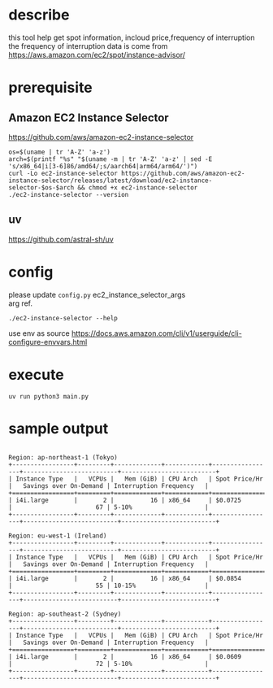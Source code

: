 # describe
this tool help get spot information, incloud price,frequency of interruption
the frequency of interruption data is come from  
https://aws.amazon.com/ec2/spot/instance-advisor/


# prerequisite

## Amazon EC2 Instance Selector
https://github.com/aws/amazon-ec2-instance-selector

```
os=$(uname | tr 'A-Z' 'a-z')
arch=$(printf "%s" "$(uname -m | tr 'A-Z' 'a-z' | sed -E 's/x86_64|i[3-6]86/amd64/;s/aarch64|arm64/arm64/')")
curl -Lo ec2-instance-selector https://github.com/aws/amazon-ec2-instance-selector/releases/latest/download/ec2-instance-selector-$os-$arch && chmod +x ec2-instance-selector
./ec2-instance-selector --version

```

## uv
https://github.com/astral-sh/uv


# config
please update `config.py` ec2_instance_selector_args  
arg ref.
```
./ec2-instance-selector --help
```

use env as source https://docs.aws.amazon.com/cli/v1/userguide/cli-configure-envvars.html

# execute 
```
uv run python3 main.py
```


# sample output

```

Region: ap-northeast-1 (Tokyo)
+-----------------+---------+-------------+------------+-----------------+--------------------------+--------------------------+
| Instance Type   |   VCPUs |   Mem (GiB) | CPU Arch   | Spot Price/Hr   |   Savings over On-Demand | Interruption Frequency   |
+=================+=========+=============+============+=================+==========================+==========================+
| i4i.large       |       2 |          16 | x86_64     | $0.0725         |                       67 | 5-10%                    |
+-----------------+---------+-------------+------------+-----------------+--------------------------+--------------------------+

Region: eu-west-1 (Ireland)
+-----------------+---------+-------------+------------+-----------------+--------------------------+--------------------------+
| Instance Type   |   VCPUs |   Mem (GiB) | CPU Arch   | Spot Price/Hr   |   Savings over On-Demand | Interruption Frequency   |
+=================+=========+=============+============+=================+==========================+==========================+
| i4i.large       |       2 |          16 | x86_64     | $0.0854         |                       55 | 10-15%                   |
+-----------------+---------+-------------+------------+-----------------+--------------------------+--------------------------+

Region: ap-southeast-2 (Sydney)
+-----------------+---------+-------------+------------+-----------------+--------------------------+--------------------------+
| Instance Type   |   VCPUs |   Mem (GiB) | CPU Arch   | Spot Price/Hr   |   Savings over On-Demand | Interruption Frequency   |
+=================+=========+=============+============+=================+==========================+==========================+
| i4i.large       |       2 |          16 | x86_64     | $0.0609         |                       72 | 5-10%                    |
+-----------------+---------+-------------+------------+-----------------+--------------------------+--------------------------+

```